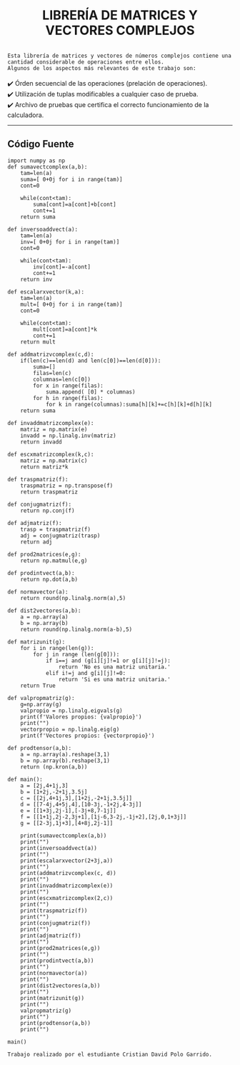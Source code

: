 <h1 align="center">LIBRERÍA DE MATRICES Y VECTORES COMPLEJOS</h1>
<img src="https://blogger.googleusercontent.com/img/b/R29vZ2xl/AVvXsEhra9fSfv5wMAxy4hyGbJXLrjLgnuPH2Y3kPRgSrP-4pymm5t5kJPuMKBKGUrxdhzkZXA9SCjag53faV7a_KkxM6gtaLJSlelo4so7d4zJtJg4BAcqzR9isV9MhT0dbJdMlWhplGO_S0RB8T97v-feUAEErvUVtJIorVlX0xUN3_pXINDH49aETig/s16000/a.png" alt="" class="Complex">

`Esta librería de matrices y vectores de números complejos contiene una cantidad considerable de operaciones entre ellos.` <br>
`Algunos de los aspectos más relevantes de este trabajo son:` <br><br>
✔️ Órden secuencial de las operaciones (prelación de operaciones). <br>
✔️ Utilización de tuplas modificables a cualquier caso de prueba. <br>
✔️ Archivo de pruebas que certifica el correcto funcionamiento de la calculadora.
<hr>

<h2 align="left">Código Fuente</h2>

    import numpy as np
    def sumavectcomplex(a,b):
        tam=len(a)
        suma=[ 0+0j for i in range(tam)]
        cont=0

        while(cont<tam):
            suma[cont]=a[cont]+b[cont]
            cont+=1
        return suma

    def inversoaddvect(a):
        tam=len(a)
        inv=[ 0+0j for i in range(tam)]
        cont=0

        while(cont<tam):
            inv[cont]=-a[cont]
            cont+=1
        return inv

    def escalarxvector(k,a):
        tam=len(a)
        mult=[ 0+0j for i in range(tam)]
        cont=0

        while(cont<tam):
            mult[cont]=a[cont]*k
            cont+=1
        return mult

    def addmatrizvcomplex(c,d):
        if(len(c)==len(d) and len(c[0])==len(d[0])):
            suma=[]
            filas=len(c)
            columnas=len(c[0])
            for x in range(filas):
                suma.append( [0] * columnas)
            for h in range(filas):
                for k in range(columnas):suma[h][k]+=c[h][k]+d[h][k]
        return suma

    def invaddmatrizcomplex(e):
        matriz = np.matrix(e)
        invadd = np.linalg.inv(matriz)
        return invadd

    def escxmatrizcomplex(k,c):
        matriz = np.matrix(c)
        return matriz*k

    def traspmatriz(f):
        traspmatriz = np.transpose(f)
        return traspmatriz

    def conjugmatriz(f):
        return np.conj(f)

    def adjmatriz(f):
        trasp = traspmatriz(f)
        adj = conjugmatriz(trasp)
        return adj

    def prod2matrices(e,g):
        return np.matmul(e,g)

    def prodintvect(a,b):
        return np.dot(a,b)

    def normavector(a):
        return round(np.linalg.norm(a),5)

    def dist2vectores(a,b):
        a = np.array(a)
        b = np.array(b)
        return round(np.linalg.norm(a-b),5)

    def matrizunit(g):
        for i in range(len(g)):
            for j in range (len(g[0])):
                if i==j and (g[i][j]!=1 or g[i][j]!=j):
                    return 'No es una matriz unitaria.'
                elif i!=j and g[i][j]!=0:
                    return 'Si es una matriz unitaria.'
        return True

    def valpropmatriz(g):
        g=np.array(g)
        valpropio = np.linalg.eigvals(g)
        print(f'Valores propios: {valpropio}')
        print("")
        vectorpropio = np.linalg.eig(g)
        print(f'Vectores propios: {vectorpropio}')

    def prodtensor(a,b):
        a = np.array(a).reshape(3,1)
        b = np.array(b).reshape(3,1)
        return (np.kron(a,b))

    def main():
        a = [2j,4+1j,3]
        b = [1+2j,-2+1j,3.5j]
        c = [[2j,4+1j,3],[1+2j,-2+1j,3.5j]]
        d = [[7-4j,4+5j,4],[10-3j,-1+2j,4-3j]]
        e = [[1+3j,2j-1],[-3j+8,7-1j]]
        f = [[1+1j,2j-2,3j+1],[1j-6,3-2j,-1j+2],[2j,0,1+3j]]
        g = [[2-3j,1j+3],[4+8j,2j-1]]

        print(sumavectcomplex(a,b))
        print("")
        print(inversoaddvect(a))
        print("")
        print(escalarxvector(2+3j,a))
        print("")
        print(addmatrizvcomplex(c, d))
        print("")
        print(invaddmatrizcomplex(e))
        print("")
        print(escxmatrizcomplex(2,c))
        print("")
        print(traspmatriz(f))
        print("")
        print(conjugmatriz(f))
        print("")
        print(adjmatriz(f))
        print("")
        print(prod2matrices(e,g))
        print("")
        print(prodintvect(a,b))
        print("")
        print(normavector(a))
        print("")
        print(dist2vectores(a,b))
        print("")
        print(matrizunit(g))
        print("")
        valpropmatriz(g)
        print("")
        print(prodtensor(a,b))
        print("")

    main()
    
`Trabajo realizado por el estudiante Cristian David Polo Garrido.`
